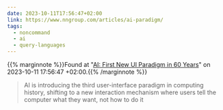 ```yaml
---
date: 2023-10-11T17:56:47+02:00
link: https://www.nngroup.com/articles/ai-paradigm/
tags:
  - noncommand
  - ai
  - query-languages
---
```

{{% marginnote %}}Found at "[AI: First New UI Paradigm in 60 Years](https://web.archive.org/web/20231011175647/https://www.nngroup.com/articles/ai-paradigm/)" on 2023-10-11 17:56:47 +02:00.{{% /marginnote %}}

> AI is introducing the third user-interface paradigm in computing history, shifting to a new interaction mechanism where users tell the computer what they want, not how to do it